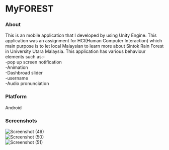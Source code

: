 # MyFOREST  
### About  
This is an mobile application that I developed by using Unity Engine. This application was an assignment for HCI(Human Computer Interaction) which main purpose is to let local Malaysian to learn more about Sintok Rain Forest in University Utara Malaysia. This application has various behaviour elements such as:-  
-pop up screen notification  
-Animation  
-Dashbroad slider  
-username  
-Audio pronunciation  
### Platform  
Android  
### Screenshots  
![Screenshot (49)](https://user-images.githubusercontent.com/55059378/96321731-0fe11b80-1049-11eb-95cb-ad373b3c84a0.png)  
![Screenshot (50)](https://user-images.githubusercontent.com/55059378/96321739-196a8380-1049-11eb-92f9-b1f653e175ab.png)  
![Screenshot (51)](https://user-images.githubusercontent.com/55059378/96321750-225b5500-1049-11eb-89dd-fa4f32910ed1.png)  

